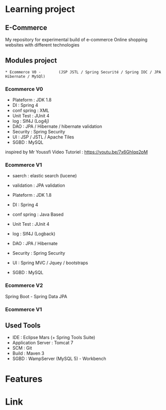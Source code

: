 # Learning project

## E-Commerce

My repository for experimental build of e-commerce Online shopping websites with different technologies 


## Modules project


	* Ecommerce V0 - 		(JSP JSTL / Spring Securité / Spring IOC / JPA Hibernate / MySQl)
	

	
### Ecommerce V0

* Plateform : JDK 1.8
* DI : Spring 4
* conf spring : XML
* Unit Test : JUnit 4
* log : Slf4J (Log4j) 
* DAO : JPA / Hibernate / hibernate validation
* Security	: Spring Security
* UI : JSP / JSTL / Apache Tiles
* SGBD : MySQL

inspired by Mr Youssfi Video Tutoriel : https://youtu.be/7x6GhIqq2pM

### Ecommerce V1

* saerch : elastic search (lucene)
* validation : JPA validation

* Plateform : JDK 1.8
* DI : Spring 4
* conf spring : Java Based
* Unit Test : JUnit 4
* log : Slf4J (Logback) 
* DAO : JPA / Hibernate
* Security	: Spring Security
* UI : Spring MVC / Jquey / bootstraps
* SGBD : MySQL

### Ecommerce V2

Spring Boot - Spring Data JPA 

### Ecommerce V1

## Used Tools

* IDE : Eclipse Mars (+ Spring Tools Suite)
* Application Server : Tomcat 7
* SCM : Git
* Build : Maven 3
* SGBD : WampServer (MySQL 5) - Workbench

# Features


# Link

